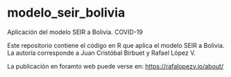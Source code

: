 # modelo_seir_bolivia
Aplicación del modelo SEIR a Bolivia. COVID-19


Este repositorio contiene el código en R que aplica el modelo SEIR a Bolivia. La autoría corresponde a Juan Cristóbal Birbuet y Rafael López V.

La publicación en foramto web puede verse en: https://rafalopezv.io/about/
